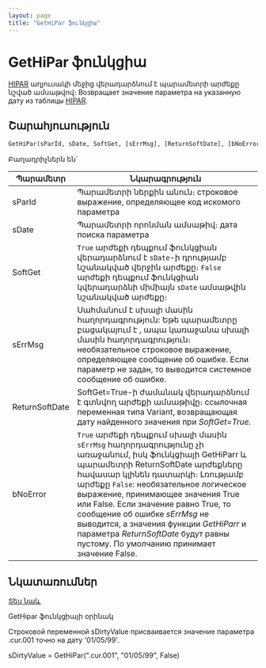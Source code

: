 ```yaml
---
layout: page
title: "GetHiPar ֆունկցիա"
---
```


# GetHiPar ֆունկցիա

[HIPAR](../../../Database/HiPar.html) աղյուսակի մեջից վերադարձնում է պարամետրի արժեքը նշված ամսաթվով։ 
Возвращает значение параметра на указанную дату из таблицы [HIPAR](../../../Database/HiPar.html).



## Շարահյուսություն

```vb
GetHiPar(sParId, sDate, SoftGet, [sErrMsg], [ReturnSoftDate], [bNoError])
```

Բաղադրիչներն են՝

| Պարամետր | Նկարագրություն |
|--|--|
| sParId | Պարամետրի ներքին անուն։ строковое выражение, определяющее код искомого параметра |
| sDate | Պարամետրի որոնման ամսաթիվ։ дата поиска параметра |
| SoftGet | `True` արժեքի դեպքում ֆունկցիան վերադարձնում է `sDate`-ի դրությամբ նշանակված վերջին արժեքը։ `False` արժեքի դեպքում ֆունկցիան կվերադարձնի միմիայն `sDate` ամսաթվին նշանակված արժեքը։ |
| sErrMsg | Սահմանում է սխալի մասին հաղորդագրություն: Եթե պարամետրը բացակայում է , ապա կառաջանա սխալի մասին հաղորդագրություն։ необязательное строковое выражение, определяющее сообщение об ошибке. Если параметр не задан, то выводится системное сообщение об ошибке. |
| ReturnSoftDate | SoftGet=True-ի ժամանակ վերադարձնում է գտնվող արժեքի ամսաթիվը։ ссылочная переменная типа Variant, возвращающая дату найденного значения при <em>SoftGet=True.</em> |
| bNoError | `True` արժեքի դեպքում սխալի մասին `sErrMsg` հաղորդագրությունը չի առաջանում, իսկ ֆունկցիայի GetHiParr և պարամետրի ReturnSoftDate արժեքները հավասար կլինեն դատարկի։ Լռությամբ արժեքը `False`:  необязательное логическое выражение, принимающее значения True или False. Если значение равно True, то сообщение об ошибке <em>sErrMsg</em> не выводится, а значения функции <em>GetHiParr</em> и параметра <em>ReturnSoftDate</em> будут равны пустому. По умолчанию принимает значение False. |


## Նկատառումներ

[Տես նաև](HiPar.html)


GetHipar ֆունկցիայի օրինակ


Строковой переменной sDirtyValue присваивается значение параметра .cur.001 точно на дату &#39;01/05/99&#39;.

sDirtyValue = GetHiPar(&quot;.cur.001&quot;, &quot;01/05/99&quot;, False)<br>

